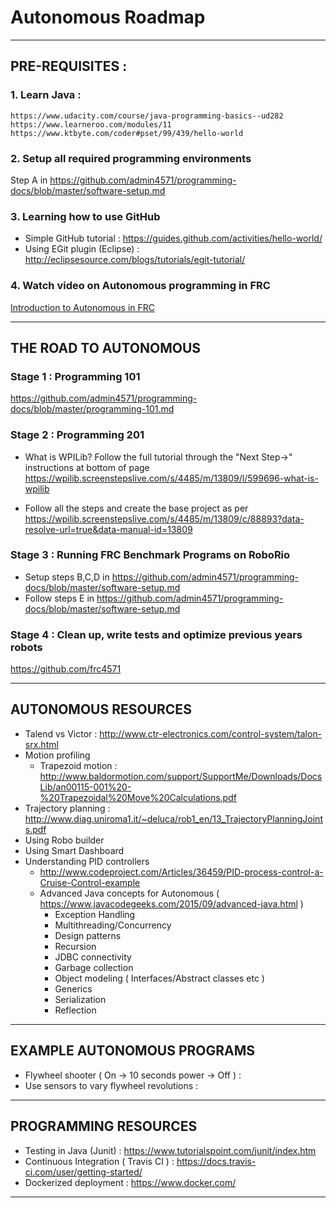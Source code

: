 # Autonomous Roadmap

---

## PRE-REQUISITES :

### 1. Learn Java :
    https://www.udacity.com/course/java-programming-basics--ud282
    https://www.learneroo.com/modules/11
    https://www.ktbyte.com/coder#pset/99/439/hello-world

### 2. Setup all required programming environments
  Step A in  https://github.com/admin4571/programming-docs/blob/master/software-setup.md

### 3. Learning how to use GitHub
* Simple GitHub tutorial : https://guides.github.com/activities/hello-world/
* Using EGit plugin (Eclipse) : http://eclipsesource.com/blogs/tutorials/egit-tutorial/

### 4. Watch video on Autonomous programming in FRC
[Introduction to Autonomous in FRC](https://www.youtube.com/watch?v=8319J1BEHwM)

---
## THE ROAD TO AUTONOMOUS

### Stage 1 : Programming 101
https://github.com/admin4571/programming-docs/blob/master/programming-101.md

### Stage 2 : Programming 201
* What is WPILib? Follow the full tutorial through the "Next Step->" instructions at bottom of page
  https://wpilib.screenstepslive.com/s/4485/m/13809/l/599696-what-is-wpilib

* Follow all the steps and create the base project as per
  https://wpilib.screenstepslive.com/s/4485/m/13809/c/88893?data-resolve-url=true&data-manual-id=13809

### Stage 3 : Running FRC Benchmark Programs on RoboRio
* Setup steps B,C,D in https://github.com/admin4571/programming-docs/blob/master/software-setup.md
* Follow steps E in  https://github.com/admin4571/programming-docs/blob/master/software-setup.md

### Stage 4 : Clean up, write tests and optimize previous years robots
https://github.com/frc4571

---

## AUTONOMOUS RESOURCES

* Talend vs Victor : http://www.ctr-electronics.com/control-system/talon-srx.html
* Motion profiling
  * Trapezoid motion : http://www.baldormotion.com/support/SupportMe/Downloads/DocsLib/an00115-001%20-%20Trapezoidal%20Move%20Calculations.pdf
* Trajectory planning : http://www.diag.uniroma1.it/~deluca/rob1_en/13_TrajectoryPlanningJoints.pdf
* Using Robo builder
* Using Smart Dashboard
* Understanding PID controllers
  * http://www.codeproject.com/Articles/36459/PID-process-control-a-Cruise-Control-example
  * Advanced Java concepts for Autonomous ( https://www.javacodegeeks.com/2015/09/advanced-java.html )
    * Exception Handling
    * Multithreading/Concurrency
    * Design patterns
    * Recursion
    * JDBC connectivity
    * Garbage collection
    * Object modeling ( Interfaces/Abstract classes etc )
    * Generics
    * Serialization
    * Reflection
    
---

## EXAMPLE AUTONOMOUS PROGRAMS

* Flywheel shooter ( On -> 10 seconds power -> Off ) :
* Use sensors to vary flywheel revolutions :

---

## PROGRAMMING RESOURCES

* Testing in Java (Junit) : https://www.tutorialspoint.com/junit/index.htm
* Continuous Integration ( Travis CI ) : https://docs.travis-ci.com/user/getting-started/
* Dockerized deployment : https://www.docker.com/

---
